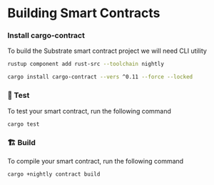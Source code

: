 # Building Smart Contracts

### Install cargo-contract

To build the Substrate smart contract project we will need CLI utility

```bash
rustup component add rust-src --toolchain nightly
```

```bash
cargo install cargo-contract --vers ^0.11 --force --locked
```

### 🧪 Test

To test your smart contract, run the following command

```bash
cargo test
```

### 🏗️ Build

To compile your smart contract, run the following command

```bash
cargo +nightly contract build
```

### 

